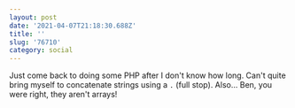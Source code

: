 ```yaml
---
layout: post
date: '2021-04-07T21:18:30.688Z'
title: ''
slug: '76710'
category: social
---
```

Just come back to doing some PHP after I don&#39;t know how long. Can&#39;t quite bring myself to concatenate strings using a `.` (full stop). Also... Ben, you were right, they aren&#39;t arrays!
